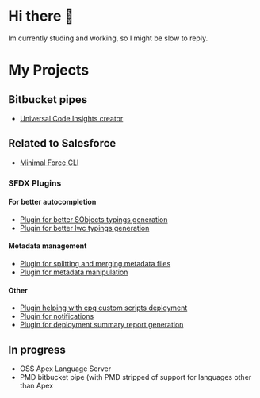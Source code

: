 # Hi there 👋

Im currently studing and working, so I might be slow to reply.

# My Projects

## Bitbucket pipes

- [Universal Code Insights creator](https://bitbucket.org/Ziemniakoss/code-insights-report-creator)

## Related to Salesforce

- [Minimal Force CLI](https://github.com/Ziemniakoss/mfc)

### SFDX Plugins

#### For better autocompletion

- [Plugin for better SObjects typings generation](https://github.com/Ziemniakoss/apex-typings-generator)
- [Plugin for better lwc typings generation](https://github.com/Ziemniakoss/lwc-typings-generator)

#### Metadata management

- [Plugin for splitting and merging metadata files](https://github.com/Ziemniakoss/sfdx-metadata-splitter)
- [Plugin for metadata manipulation](https://github.com/Ziemniakoss/sfdx-metadata-utils)

#### Other

- [Plugin helping with cpq custom scripts deployment](https://github.com/Ziemniakoss/sfdx-cpq-scripts-deployment)
- [Plugin for notifications](https://github.com/Ziemniakoss/sfdx-notifications)
- [Plugin for deployment summary report generation](https://github.com/Ziemniakoss/sfdx-ci-summary-creator)

## In progress

- OSS Apex Language Server
- PMD bitbucket pipe (with PMD stripped of support for languages other than Apex  

